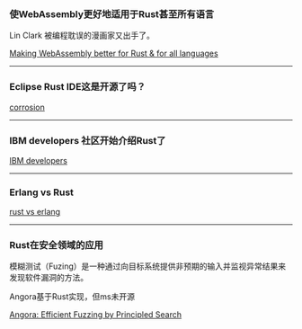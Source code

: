 ### 使WebAssembly更好地适用于Rust甚至所有语言

 Lin Clark 被编程耽误的漫画家又出手了。

[Making WebAssembly better for Rust & for all languages](https://hacks.mozilla.org/2018/03/making-webassembly-better-for-rust-for-all-languages/)

---

### Eclipse Rust IDE这是开源了吗？

[corrosion](https://github.com/LucasBullen/corrosion)

---

###  IBM developers 社区开始介绍Rust了

[IBM developers ](https://www.ibm.com/developerworks/library/os-developers-know-rust/index.html)

---

### Erlang vs Rust

[rust vs erlang](https://www.infoq.com/articles/rust-erlang-comparison)

---

### Rust在安全领域的应用

模糊测试（Fuzing）是一种通过向目标系统提供非预期的输入并监视异常结果来发现软件漏洞的方法。

Angora基于Rust实现，但ms未开源

[Angora: Efficient Fuzzing by Principled Search](https://arxiv.org/abs/1803.01307)
